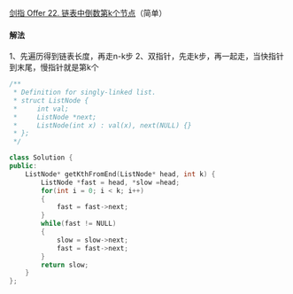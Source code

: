 [剑指 Offer 22. 链表中倒数第k个节点](https://leetcode-cn.com/problems/lian-biao-zhong-dao-shu-di-kge-jie-dian-lcof/)（简单）



#### 解法
1、先遍历得到链表长度，再走n-k步
2、双指针，先走k步，再一起走，当快指针到末尾，慢指针就是第k个


```c++
/**
 * Definition for singly-linked list.
 * struct ListNode {
 *     int val;
 *     ListNode *next;
 *     ListNode(int x) : val(x), next(NULL) {}
 * };
 */

class Solution {
public:
    ListNode* getKthFromEnd(ListNode* head, int k) {
        ListNode *fast = head, *slow =head;
        for(int i = 0; i < k; i++)
        {
            fast = fast->next;
        }
        while(fast != NULL)
        {
            slow = slow->next;
            fast = fast->next;
        }
        return slow;
    }
};
```

